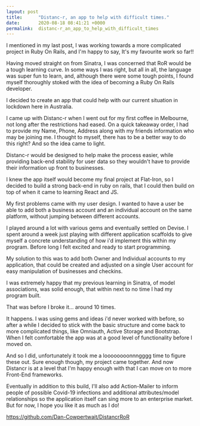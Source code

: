 ```yaml
---
layout: post
title:      "Distanc-r, an app to help with difficult times."
date:       2020-08-18 08:41:21 +0000
permalink:  distanc-r_an_app_to_help_with_difficult_times
---
```



I mentioned in my last post, I was working towards a more complicated project in Ruby On Rails, and I'm happy to say, It's my favourite work so far!!

Having moved straight on from Sinatra, I was concerned that RoR would be a tough learning curve. In some ways I was right, but all in all, the language was super fun to learn, and, although there were some tough points, I found myself thoroughly stoked with the idea of becoming a Ruby On Rails developer.

I decided to create an app that could help with our current situation in lockdown here in Australia.

I came up with Distanc-r when I went out for my first coffee in Melbourne, not long after the restrictions had eased. On a quick takeaway order, I had to provide my Name, Phone, Address along with my friends information who may be joining me. I thought to myself, there has to be a better way to do this right? And so the idea came to light.

Distanc-r would be designed to help make the process easier, while providing back-end stability for user data so they wouldn't have to provide their information up front to businesses.

I knew the app itself would become my final project at Flat-Iron, so I decided to build a strong back-end in ruby on rails, that I could then build on top of when it came to learning React and JS.

My first problems came with my user design. I wanted to have a user be able to add both a business account and an individual account on the same platform, without jumping between different accounts.

I played around a lot with various gems and eventually settled on Devise. I spent around a week just playing with different application scaffolds to give myself a concrete understanding of how i'd implement this within my program. Before long I felt excited and ready to start programming.

My solution to this was to add both Owner and Individual accounts to my application, that could be created and adjusted on a single User account for easy manipulation of businesses and checkins.

I was extremely happy that my previous learning in Sinatra, of model associations, was solid enough, that within next to no time I had my program built.

That was before I broke it... around 10 times.

It happens. I was using gems and ideas i'd never worked with before, so after a while I decided to stick with the basic structure and come back to more complicated things, like Omniauth, Active Storage and Bootstrap. When I felt comfortable the app was at a good level of functionality before I moved on.

And so I did, unfortunately it took me a loooooooonnngggg time to figure these out. Sure enough though, my project came together. And now Distancr is at a level that I'm happy enough with that I can move on to more Front-End frameworks.

Eventually in addition to this build, I'll also add Action-Mailer to inform people of possible Covid-19 infections and additional attributes/model relationships so the application itself can sing more to an enterprise market. But for now, I hope you like it as much as I do!

https://github.com/Dan-Cowpertwait/DistancrRoR

